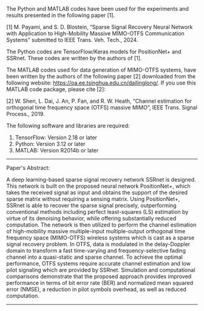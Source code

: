 The Python and MATLAB codes have been used for the experiments and results presented in the following paper [1]. 

[1] M. Payami, and S. D. Blostein, “Sparse Signal Recovery Neural Network with Application to High-Mobility Massive MIMO-OTFS Communication Systems” submitted to IEEE Trans. Veh. Tech., 2024.

The Python codes are TensorFlow/Keras models for PositionNet+ and SSRnet. These codes are written by the authors of [1]. 

The MATLAB codes used for data generation of MIMO-OTFS systems, have been written by the authors of the following paper [2] downloaded from the following website: 
https://oa.ee.tsinghua.edu.cn/dailinglong/. 
If you use this MATLAB code package, please cite [2]:

[2] W. Shen, L. Dai, J. An, P. Fan, and R. W. Heath, “Channel estimation for orthogonal time frequency space (OTFS) massive MIMO”, IEEE Trans. Signal Process., 2019.

The following software and libraries are required:
1) TensorFlow: Version 2.18 or later
2) Python: Version 3.12 or later
3) MATLAB: Version R2014b or later

***************************************************************************************************

Paper's Abstract: 

A deep learning-based sparse signal recovery network SSRnet is designed. This network is built on the proposed neural network PositionNet+, which takes the received signal as input and obtains the support of the desired sparse matrix without requiring a sensing matrix. Using PositionNet+, SSRnet is able to recover the sparse signal precisely, outperforming conventional methods including perfect least-squares (LS) estimation by virtue of its denoising behavior, while offering substantially reduced computation. The network is then utilized to perform the channel estimation of high-mobility massive multiple-input multiple-output orthogonal time frequency space (MIMO-OTFS) wireless systems which is cast as a sparse signal recovery problem. In OTFS, data is modulated in the delay-Doppler domain to transform a fast time-varying and frequency-selective fading channel into a quasi-static and sparse channel. To achieve the optimal performance, OTFS systems require accurate channel estimation and low pilot signaling which are provided by SSRnet. Simulation and computational comparisons demonstrate that the proposed approach provides improved performance in terms of bit error rate (BER) and normalized mean squared error (NMSE), a reduction in pilot symbols overhead, as well as reduced computation. 

***************************************************************************************************

